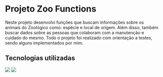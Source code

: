 # Projeto Zoo Functions

Neste projeto desenvolvi funções que buscam informações sobre os animais do Zoológico como: espécie e local de origem. Além disso, também buscar dados sobre as pessoas que colaboram com a manutenção e cuidado do mesmo. Todo o projeto foi realizado com orientação a testes, sendo alguns implementados por mim.


## Tecnologias utilizadas
 
  <img src="https://img.shields.io/badge/JavaScript-F7DF1E?style=for-the-badge&logo=javascript&logoColor=black">
  <img src="https://img.shields.io/badge/Jest-323330?style=for-the-badge&logo=Jest&logoColor=white">
